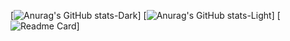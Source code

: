 [![Anurag's GitHub stats-Dark](https://github-readme-stats.vercel.app/api?username=jacopozarri&show_icons=true&theme=dark#gh-dark-mode-only)]
[![Anurag's GitHub stats-Light](https://github-readme-stats.vercel.app/api?username=jacopozarri&show_icons=true&theme=default#gh-light-mode-only)]
[![Readme Card](https://github-readme-stats.vercel.app/api/pin/?username=jacopozarri&repo=jacopozarri)]
